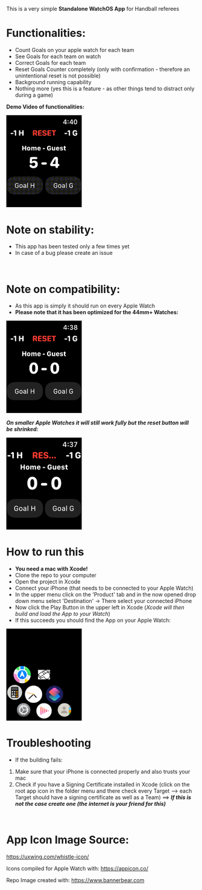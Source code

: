 This is a very simple **Standalone WatchOS App** for Handball referees

# Functionalities:
- Count Goals on your apple watch for each team
- See Goals for each team on watch
- Correct Goals for each team
- Reset Goals Counter completely (only with confirmation - therefore an unintentional reset is not possible)
- Background running capability
- Nothing more (yes this is a feature - as other things tend to distract only during a game)

**Demo Video of functionalities:**

<img src="demo_material/AppSimulation.gif" alt="44mm Series 5 Screenshot" width="200"/>

<br>

# Note on stability:
- This app has been tested only a few times yet
- In case of a bug please create an issue

<br>

# Note on compatibility:
- As this app is simply it should run on every Apple Watch
- **Please note that it has been optimized for the 44mm+ Watches:**

<img src="demo_material/AppInterface-44mm.png" alt="44mm Series 5 Screenshot" width="200"/>

***On smaller Apple Watches it will still work fully but the reset button will be shrinked:***

<img src="demo_material/AppInterface-40mm.png" alt="44mm Series 5 Screenshot" width="200"/>

<br>

# How to run this
- **You need a mac with Xcode!**
- Clone the repo to your computer
- Open the project in Xcode
- Connect your iPhone (that needs to be connected to your Apple Watch)
- In the upper menu click on the 'Product' tab and in the now opened drop down menu select 'Destination' -> There select your connected iPhone
- Now click the Play Button in the upper left in Xcode (*Xcode will then build and load the App to your Watch*)
- If this succeeds you should find the App on your Apple Watch:

<img src="demo_material/HomeScreen_AppIcon.png" alt="44mm Series 5 Screenshot" width="200"/>

<br>

# Troubleshooting
- If the building fails:
1. Make sure that your iPhone is connected properly and also trusts your mac
2. Check if you have a Signing Certificate installed in Xcode (click on the root app icon in the folder menu and there check every Target --> each Target should have a signing certificate as well as a Team) ==> ***If this is not the case create one (the internet is your friend for this)***

<br>

# App Icon Image Source:
https://uxwing.com/whistle-icon/

Icons compiled for Apple Watch with: https://appicon.co/

Repo Image created with: https://www.bannerbear.com
